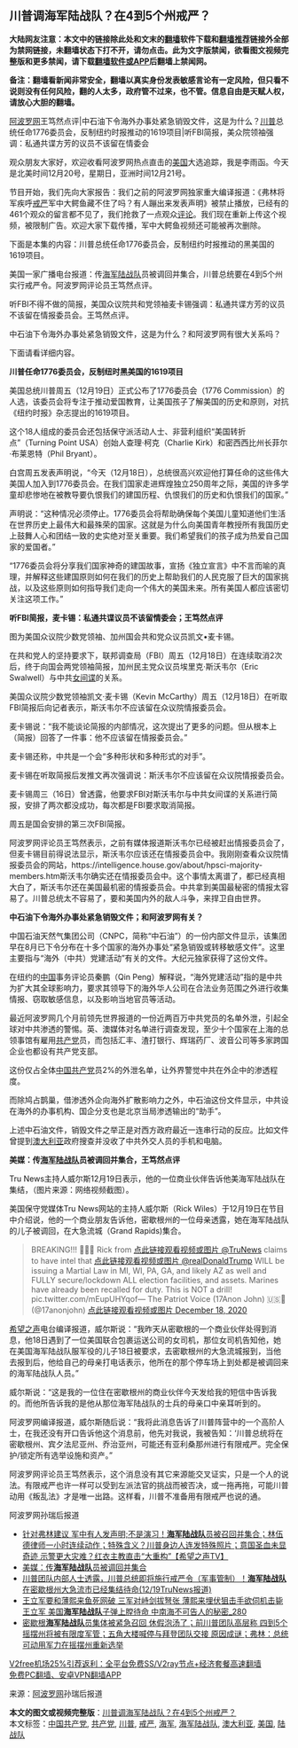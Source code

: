  <h2>川普调海军陆战队？在4到5个州戒严？</h2> <p class="notice"><b>大陆网友注意：本文中的链接除此处和文末的<a href="https://github.com/bannedbook/fanqiang" >翻墙</a>软件下载和<a href="https://github.com/killgcd/justmysocks/blob/master/README.md">翻墙推荐</a>链接外全部为禁网链接，未翻墙状态下打不开，请勿点击。此为文字版禁闻，欲看图文视频完整版和更多禁闻，请下载<a href="https://github.com/bannedbook/fanqiang">翻墙软件或APP</a>后翻墙上禁闻网。</p><p>备注：翻墙看新闻非常安全，翻墙以真实身份发表敏感言论有一定风险，但只看不说则没有任何风险，翻的人太多，政府管不过来，也不管。信息自由是天赋人权，请放心大胆的翻墙。</b></p>  <div class="entry"> <p id="summary"><span class='wp_keywordlink_affiliate'><a href="https://www.aboluowang.com/" title="阿波罗网" target="_blank">阿波罗网</a></span>王笃然点评|中石油下令海外办事处紧急销毁文件，这是为什么？<a href="https://www.bannedbook.org/bnews/tag/%e5%b7%9d%e6%99%ae/" class="st_tag internal_tag" rel="tag" title="标签 川普 下的日志">川普</a>总统任命1776委员会，反制纽约时报推动的1619项目|听FBI简报，美众院领袖强调：私通共谍方芳的议员不该留在情委会</p> <p>观众朋友大家好，欢迎收看阿波罗网热点直击的<a href="https://www.bannedbook.org/bnews/tag/%e7%be%8e%e5%9b%bd/" class="st_tag internal_tag" rel="tag" title="标签 美国 下的日志">美国</a>大选追踪，我是李雨函。今天是北美时间12月20号，星期日，亚洲时间12月21号。</p> <p>节目开始，我们先向大家报告：我们之前的阿波罗网独家重大编译报道：《弗林将军疾呼<a href="https://www.bannedbook.org/bnews/tag/%E6%88%92%E4%B8%A5/" class="st_tag internal_tag" rel="tag" title="标签 戒严 下的日志">戒严</a>军中大鳄鱼藏不住了吗？有人蹦出来发表声明》被禁止播放，已经有的461个观众的留言都不见了，我们抢救了一点观众<span class='wp_keywordlink_affiliate'><a href="https://www.bannedbook.org/bnews/comments/" title="新闻评论" target="_blank">评论</a></span>。我们现在重新上传这个视频，被限制广告。欢迎大家下载传播，军中大鳄鱼视频还可能被再次删除。</p> <p>下面是本集的内容：川普总统任命1776委员会，反制纽约时报推动的黑美国的1619项目。</p> <p>美国一家广播电台报道：传<a href="https://www.bannedbook.org/bnews/tag/%e6%b5%b7%e5%86%9b%e9%99%86%e6%88%98%e9%98%9f/" class="st_tag internal_tag" rel="tag" title="标签 海军陆战队 下的日志">海军陆战队</a>员被调回并集合，川普总统要在4到5个州实行戒严令。阿波罗网评论员王笃然点评。</p> <p>听FBI不得不做的简报，美国众议院共和党领袖麦卡锡强调：私通共谍方芳的议员不该留在情报委员会。王笃然点评。</p> <p>中石油下令海外办事处紧急销毁文件，这是为什么？和阿波罗网有很大关系吗？</p> <p>下面请看详细内容。</p> <p><strong>川普任命1776委员会，反制纽时黑美国的1619项目</strong></p> <p>美国总统川普周五（12月19日）正式公布了1776委员会（1776 Commission）的人选，该委员会将专注于推动爱国教育，让美国孩子了解美国的历史和原则，对抗《纽约时报》杂志提出的1619项目。</p>  <p>这个18人组成的委员会还包括保守派活动人士、非营利组织“美国转折点”（Turning Point USA）创始人查理·柯克（Charlie Kirk）和密西西比州长菲尔·布莱恩特（Phil Bryant）。</p> <p>白宫周五发表声明说，“今天（12月18日），总统很高兴欢迎他打算任命的这些伟大美国人加入到1776委员会。在我们国家走进辉煌独立250周年之际，美国的许多学童却悲惨地在被教导要仇恨我们的建国历程、仇恨我们的历史和仇恨我们的国家。”</p> <p>声明说：“这种情况必须停止。1776委员会将帮助确保每个美国儿童知道他们生活在世界历史上最伟大和最殊荣的国家。这就是为什么向美国青年教授所有我国历史上鼓舞人心和团结一致的史实绝对至关重要。我们希望我们的孩子成为热爱自己国家的爱国者。”</p> <p>“1776委员会将分享我们国家神奇的建国故事，宣扬《独立宣言》中不言而喻的真理，并解释这些建国原则如何在我们的历史上帮助我们的人民克服了巨大的国家挑战，以及这些原则如何指导我们走向一个伟大的美国未来。所有美国人都应该密切关注这项工作。”</p> <p><strong>听FBI简报，麦卡锡：私通共谍议员不该留情委会；王笃然点评</strong></p> <p>图为美国众议院少数党领袖、加州国会共和党众议员凯文•麦卡锡。</p> <p>在共和党人的坚持要求下，联邦调查局（FBI）周五（12月18日）在连续取消2次后，终于向国会两党领袖简报，加州民主党众议员埃里克·斯沃韦尔（Eric Swalwell）与中共<span class='wp_keywordlink'><a href="https://www.bannedbook.org/forum2/topic3076.html" title="《传奇女谍-邓文迪传》" target="_blank">女间谍</a></span>的关系。</p> <p>美国众议院少数党领袖凯文·麦卡锡（Kevin McCarthy）周五（12月18日）在听取FBI简报后向记者表示，斯沃韦尔不应该留在众议院情报委员会。</p> <p>麦卡锡说：“我不能谈论简报的内部情况，这次提出了更多的问题。但从根本上（简报）回答了一件事：他不应该留在情报委员会。”</p> <p>麦卡锡还称，中共是一个会“多种形状和多种形式的对手”。</p>  <p>麦卡锡在听取简报后发推文再次强调说：斯沃韦尔不应该留在众议院情报委员会。</p> <p>麦卡锡周三（16日）曾透露，他要求FBI对斯沃韦尔与中共女间谍的关系进行简报，安排了两次都没成功，每次都是FBI要求取消简报。</p> <p>周五是国会安排的第三次FBI简报。</p> <p>阿波罗网评论员王笃然表示，之前有媒体报道斯沃韦尔已经被赶出情报委员会了，但麦卡锡目前得说法显示，斯沃韦尔应该还在情报委员会中。我刚刚查看众议院情报委员会的网站，https://intelligence.house.gov/about/hpsci-majority-members.htm斯沃韦尔确实还在情报委员会中。这个事情太离谱了，都已经真相大白了，斯沃韦尔还在美国最机密的情报委员会。中共拿到美国最秘密的情报太容易了。川普总统太不容易了，要和美国内外的敌人斗争，来捍卫自由世界。</p> <p><strong>中石油下令海外办事处紧急销毁文件；和阿波罗网有关？</strong></p> <p>中国石油天然气集团公司（CNPC，简称“中石油”）的一份内部文件显示，该集团早在8月已下令分布在十多个国家的海外办事处“紧急销毁或转移敏感文件”。这里主要指与“海外（中共）党建活动”有关的文件。大纪元独家获得了这份文件。</p> <p>在纽约的<span class='wp_keywordlink_affiliate'><a href="https://www.bannedbook.org/" title="中国" target="_blank">中国</a></span>事务评论员秦鹏（Qin Peng）解释说，“海外党建活动”指的是中共为扩大其全球影响力，要求其领导下的海外华人公司在合法业务范围之外进行收集情报、窃取敏感信息，以及影响当地官员等活动。</p> <p>最近阿波罗网几个月前领先世界报道的一份近两百万中共党员的名单外泄，引起全球对中共渗透的警惕。英、澳媒体对名单进行调查发现，至少十个国家在上海的总领事馆有雇用<a href="https://www.bannedbook.org/bnews/tag/%e5%85%b1%e4%ba%a7%e5%85%9a/" class="st_tag internal_tag" rel="tag" title="标签 共产党 下的日志">共产党</a>员，而包括汇丰、渣打银行、辉瑞药厂、波音公司等多家跨国企业也都设有共产党支部。</p> <p>这份仅占全体<a href="https://www.bannedbook.org/bnews/tag/%e4%b8%ad%e5%9b%bd%e5%85%b1%e4%ba%a7%e5%85%9a/" class="st_tag internal_tag" rel="tag" title="标签 中国共产党 下的日志">中国共产党</a>员2%的外泄名单，让外界警觉中共在外企中的渗透程度。</p> <p>而除鸠占鹊巢，借渗透外企向海外扩散影响力之外，中石油这份文件显示，中共设在海外的办事机构、国企分支也是北京当局渗透输出的“助手”。</p>  <p>上述中石油文件，销毁文件之举正是对西方政府最近一连串行动的反应。比如文件曾提到<a href="https://www.bannedbook.org/bnews/tag/%e6%be%b3%e5%a4%a7%e5%88%a9%e4%ba%9a/" class="st_tag internal_tag" rel="tag" title="标签 澳大利亚 下的日志">澳大利亚</a>政府搜查并没收了中共外交人员的手机和电脑。</p> <p><strong>美媒：传<a href="https://www.bannedbook.org/bnews/tag/%e6%b5%b7%e5%86%9b/" class="st_tag internal_tag" rel="tag" title="标签 海军 下的日志">海军</a><a href="https://www.bannedbook.org/bnews/tag/%e9%99%86%e6%88%98%e9%98%9f/" class="st_tag internal_tag" rel="tag" title="标签 陆战队 下的日志">陆战队</a>员被调回并集合，王笃然点评</strong></p> <p>Tru News主持人威尔斯12月19日表示，他的一位商业伙伴告诉他美海军陆战队在集结，（图片来源：网络视频截图）。</p> <p>美国保守党媒体Tru News网站的主持人威尔斯（Rick Wiles）于12月19日在节目中介绍说，他的一个商业朋友告诉他，密歇根州的一位母亲透露，她在海军陆战队的儿子被调回，在大急流城（Grand Rapids)集合。</p> <blockquote><p>BREAKING!!! 🚨🚨🚨 Rick from <a href="https://twitter.com/TruNews?ref_src=twsrc%5Etfw">点此链接观看视频或图片 @TruNews</a> claims to have intel that <a href="https://twitter.com/realDonaldTrump?ref_src=twsrc%5Etfw">点此链接观看视频或图片 @realDonaldTrump</a> WILL be issuing a Martial Law in MI, WI, PA, GA, and likely AZ as well and FULLY secure/lockdown ALL election facilities, and assets. Marines have already been recalled for duty. This is NOT a drill! pic.twitter.com/mEupUHYqof— The Patriot Voice (17Anon John) 🇺🇸🐸 (@17anonjohn) <a href="https://twitter.com/17anonjohn/status/1340045540101419008?ref_src=twsrc%5Etfw">点此链接观看视频或图片 December 18, 2020</a></p></blockquote> <p><span class='wp_keywordlink_affiliate'><a href="https://www.soundofhope.org" title="希望之声" target="_blank">希望之声</a></span>电台编译报道，威尔斯说：“我昨天从密歇根的一个商业伙伴处得到消息，他18日遇到了一位美国联合包裹运送公司的女司机，那位女司机告知他，她在美国海军陆战队服军役的儿子18日被要求，去密歇根州的大急流城报到，当他去报到后，他给自己的母亲打电话表示，他所在的那个停车场上到处都是被调回来的海军陆战队人员。”</p> <p>威尔斯说：“这是我的一位住在密歇根州的商业伙伴今天发给我的短信中告诉我的。而他所告诉我的是他从那位海军陆战队的士兵的母亲口中亲耳听到的。</p> <p>阿波罗网编译报道，威尔斯随后说：“我将此消息告诉了川普阵营中的一个高阶人士，在我还没有开口告诉他这个消息前，他先对我说，我被告知：‘川普总统将在密歇根州、宾夕法尼亚州、乔治亚州，可能还有亚利桑那州进行有限戒严。完全保护/锁定所有选举设施和资产。”</p> <p>阿波罗网评论员王笃然表示，这个消息没有其它来源能交叉证实，只是一个人的说法。有限戒严也许一样可以受到左派法官的挑战而被否决，或一拖再拖，可能川普动用《叛乱法》才是唯一出路。这样看，川普不准备用有限戒严也说的通。</p> <p>阿波罗网孙瑞后报道</p>  <ul class='op-related-articles' title='相关阅读'> <li><a href='https://www.bannedbook.org/bnews/cbnews/20201221/1451834.html' target='_blank'>针对弗林建议  军中有人发声明;不是演习！<b>海军陆战队</b>员被召回并集合；林伍德律师一小时连续动作；特殊含义？川普身边人连发特殊照片；意国圣血未显奇迹 示警更大灾难？红衣主教直击“大重构”【希望之声TV】</a></li> <li><a href='https://www.bannedbook.org/bnews/comments/20201220/1451594.html' target='_blank'>美媒：传<b>海军陆战队</b>员被调回并集合</a></li> <li><a href='https://www.bannedbook.org/bnews/bannedvideo/20201220/1451588.html' target='_blank'>川普团队内部人士透露，川普总统即将施行戒严令（军事管制）！<b>海军陆战队</b>在密歇根州大急流市已经集结待命(12/19TruNews报道)</a></li> <li><a href='https://www.bannedbook.org/bnews/comments/20201220/1451268.html' target='_blank'>王立军要和薄熙来鱼死网破 三军对峙剑拔弩张 薄熙来埋伏狙击手欲伺机击毙王立军 美国<b>海军陆战队</b>子弹上膛待命 中南海不可告人的秘密_280</a></li> <li><a href='https://www.bannedbook.org/bnews/bannedvideo/20201219/1450940.html' target='_blank'>密歇根<b>海军陆战队</b>员集体被紧急召回 休假泡汤了；前川普团队高层称 四到5个摇摆州将被有限度军管；五角大楼喊停与拜登团队交接 原因成谜；弗林：总统可动用军力在摇摆州重新选举</a></li> </ul> <p class="texttj"> <a href="https://www.bannedbook.org/forum23/topic22702.html" target="_blank">V2free机场25%引荐返利：全平台免费SS/V2ray节点+经济套餐高速翻墙</a><br/> <a href="https://github.com/bannedbook/fanqiang/wiki/%E7%A6%81%E9%97%BB%E7%BD%91%E5%AE%89%E5%8D%93%E7%BF%BB%E5%A2%99%E6%96%B0%E9%97%BBAPP" target="_blank">免费PC翻墙、安卓VPN翻墙APP</a></p><p> 来源：<a href="https://www.aboluowang.com/2020/1221/1536380.html" target="_blank">阿波罗网</a>孙瑞后报道 </p><a name='sharetosocial'></a>       <div><b>本文的图文或视频完整版</b>：<a href='https://www.bannedbook.org/bnews/topimagenews/20201221/1451914.html'>川普调海军陆战队？在4到5个州戒严？</a></div>  </div><!--END ENTRY--> <div class="postfooter"> <div>本文标签：<a href="https://www.bannedbook.org/bnews/tag/%e4%b8%ad%e5%9b%bd%e5%85%b1%e4%ba%a7%e5%85%9a/" rel="tag">中国共产党</a>, <a href="https://www.bannedbook.org/bnews/tag/%e5%85%b1%e4%ba%a7%e5%85%9a/" rel="tag">共产党</a>, <a href="https://www.bannedbook.org/bnews/tag/%e5%b7%9d%e6%99%ae/" rel="tag">川普</a>, <a href="https://www.bannedbook.org/bnews/tag/%E6%88%92%E4%B8%A5/" rel="tag">戒严</a>, <a href="https://www.bannedbook.org/bnews/tag/%e6%b5%b7%e5%86%9b/" rel="tag">海军</a>, <a href="https://www.bannedbook.org/bnews/tag/%e6%b5%b7%e5%86%9b%e9%99%86%e6%88%98%e9%98%9f/" rel="tag">海军陆战队</a>, <a href="https://www.bannedbook.org/bnews/tag/%e6%be%b3%e5%a4%a7%e5%88%a9%e4%ba%9a/" rel="tag">澳大利亚</a>, <a href="https://www.bannedbook.org/bnews/tag/%e7%be%8e%e5%9b%bd/" rel="tag">美国</a>, <a href="https://www.bannedbook.org/bnews/tag/%e9%99%86%e6%88%98%e9%98%9f/" rel="tag">陆战队</a></div>  </div><!--END POSTFOOTER--> 